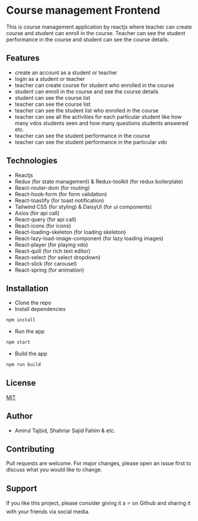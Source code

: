 # Course management Frontend

This is course management application by reactjs where teacher can create course and student can enroll in the course. Teacher can see the student performance in the course and student can see the course details.

## Features

- create an account as a student or teacher
- login as a student or teacher
- teacher can create course for student who enrolled in the course
- student can enroll in the course and see the course details
- student can see the course list
- teacher can see the course list
- teacher can see the student list who enrolled in the course
- teacher can see all the activities for each particular student like how many vdos students seen and how many questions students answered etc.
- teacher can see the student performance in the course
- teacher can see the student performance in the particular vdo

## Technologies

- Reactjs
- Redux (for state management) & Redux-toolkit (for redux boilerplate)
- React-router-dom (for routing)
- React-hook-form (for form validation)
- React-toastify (for toast notification)
- Tailwind CSS (for styling) & DaisyUI (for ui components)
- Axios (for api call)
- React-query (for api call)
- React-icons (for icons)
- React-loading-skeleton (for loading skeleton)
- React-lazy-load-image-component (for lazy loading images)
- React-player (for playing vdo)
- React-quill (for rich text editor)
- React-select (for select dropdown)
- React-slick (for carousel)
- React-spring (for animation)

## Installation

- Clone the repo
- Install dependencies

```bash
npm install
```

- Run the app

```bash
npm start
```

- Build the app

```bash
npm run build
```

## License

[MIT](https://choosealicense.com/licenses/mit/)

## Author

- Amirul Tajbid, Shahriar Sajid Fahim & etc.

## Contributing

Pull requests are welcome. For major changes, please open an issue first to discuss what you would like to change.

## Support

If you like this project, please consider giving it a ⭐️ on Github and sharing it with your friends via social media.
